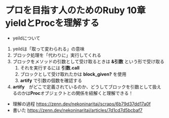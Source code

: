 # プロを目指す人のためのRuby 10章 yieldとProcを理解する

* yeildについて
1. yeildは「取って変わられる」の意味
1.  ブロック処理を「代わりに」実行してくれる
1.  ブロックをメソッドの引数として受け取るときは **&引数** という形で受け取る
    1. それを実行するには **引数.call**
    1. ブロックとして受け取れたかは **block_given?** を使用
    1. **artify** で引数の個数を確認する
1. **artify**　がどこで定義されているのか、どうしてブロックを引数として扱えるのかは**Proc**オブジェクトとの関係を紐解くと理解できる！

* 理解の過程 https://zenn.dev/nekoninaritai/scraps/6b79d37dd17a0f
* 書いた https://zenn.dev/nekoninaritai/articles/7d1cd7d5bcbaf7